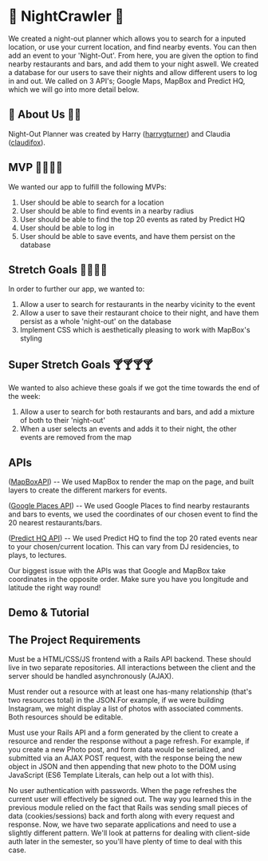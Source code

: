 # 💃 NightCrawler 🕺

We created a night-out planner which allows you to search for a inputed location, or use your current location, and find nearby events. You can then add an event to your 'Night-Out'. From here, you are given the option to find nearby restaurants and bars, and add them to your night aswell. We created a database for our users to save their nights and allow different users to log in and out. We called on 3 API's; Google Maps, MapBox and Predict HQ, which we will go into more detail below.

## 🧞 About Us 🧜‍♀️

Night-Out Planner was created by Harry ([harrygturner](https://github.com/harrygturner)) and Claudia ([claudifox](https://github.com/claudifox)).

## MVP 🎫🎫🎫🎫

We wanted our app to fulfill the following MVPs:
1. User should be able to search for a location 
2. User should be able to find events in a nearby radius
3. User should be able to find the top 20 events as rated by Predict HQ
4. User should be able to log in
5. User should be able to save events, and have them persist on the database

## Stretch Goals 🍔🍔🍔🍔

In order to further our app, we wanted to:
1. Allow a user to search for restaurants in the nearby vicinity to the event 
2. Allow a user to save their restaurant choice to their night, and have them persist as a whole 'night-out' on the database
3. Implement CSS which is aesthetically pleasing to work with MapBox's styling

## Super Stretch Goals 🍸🍸🍸🍸

We wanted to also achieve these goals if we got the time towards the end of the week:
1. Allow a user to search for both restaurants and bars, and add a mixture of both to their 'night-out'
2. When a user selects an events and adds it to their night, the other events are removed from the map

## APIs

([MapBoxAPI](https://docs.mapbox.com/mapbox-gl-js/overview)) --
We used MapBox to render the map on the page, and built layers to create the different markers for events. 

([Google Places API](https://developers.google.com/places/web-service/intro)) --
We used Google Places to find nearby restaurants and bars to events, we used the coordinates of our chosen event to find the 20 nearest restaurants/bars.  

([Predict HQ API](https://developer.predicthq.com/)) --
We used Predict HQ to find the top 20 rated events near to your chosen/current location. This can vary from DJ residencies, to plays, to lectures.

Our biggest issue with the APIs was that Google and MapBox take coordinates in the opposite order. Make sure you have you longitude and latitude the right way round!

## Demo & Tutorial





## The Project Requirements

Must be a HTML/CSS/JS frontend with a Rails API backend. These should live in two separate repositories. All interactions between the client and the server should be handled asynchronously (AJAX).

Must render out a resource with at least one has-many relationship (that's two resources total) in the JSON.For example, if we were building Instagram, we might display a list of photos with associated comments. Both resources should be editable.

Must use your Rails API and a form generated by the client to create a resource and render the response without a page refresh. For example, if you create a new Photo post, and form data would be serialized, and submitted via an AJAX POST request, with the response being the new object in JSON and then appending that new photo to the DOM using JavaScript (ES6 Template Literals, can help out a lot with this).

No user authentication with passwords. When the page refreshes the current user will effectively be signed out. The way you learned this in the previous module relied on the fact that Rails was sending small pieces of data (cookies/sessions) back and forth along with every request and response. Now, we have two separate applications and need to use a slightly different pattern. We'll look at patterns for dealing with client-side auth later in the semester, so you'll have plenty of time to deal with this case.
